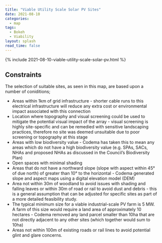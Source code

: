 ```yaml
---
title: "Viable Utility Scale Solar PV Sites"
date: 2021-08-10
categories:
  - map
tags:
  - Bokeh
  - Viability
layout: splash
read_time: false
---
```

{% include 2021-08-10-viable-utility-scale-solar-pv.html %}

## Constraints

The selection of suitable sites, as seen in this map, are based upon a number of coniditions;
- Areas within 1km of grid infrastructure - shorter cable runs to this electrical infrastructure will reduce any extra cost or environmental impact associated with this connection
- Location where topography and visual screening could be used to mitigate the potential visual impact of the array - visual screening is highly site-specific and can be remedied with sensitive landscaping practices, therefore no site was deemed unsuitable due to poor screening or topography at this stage
- Areas with low biodiversity value - Codema has taken this to mean any areas which do not have a high biodiversity value (e.g. SPAs, SACs, NHAs and proposed NHAs as discussed in the Council’s Biodiversity Plan)
- Open spaces with minimal shading
- Areas that do not have a northward slope (slope with aspect within 45° of due north) of greater than 10° to the horizontal - Codema generated slope and aspect maps using a digital elevation model (DEM)
- Area not within 30m of woodland to avoid issues with shading and falling leaves or within 30m of road or rail to avoid dust and debris - this is a general assumption that can be adjusted for specific sites as part of a more detailed feasibility study.
- The typical minimum size for a viable industrial-scale PV farm is 5 MW. A farm of this size would require a land area of approximately 10 hectares - Codema removed any land parcel smaller than 10ha that are not directly adjacent to any other sites (which together would sum to 10ha)
- Areas not within 100m of existing roads or rail lines to avoid potential glint and glare concerns. 